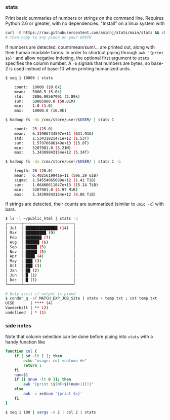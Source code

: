 ### stats

Print basic summaries of numbers or strings on the command line. 
Requires Python 2.6 or greater, with no dependencies.
"Install" on a linux system with
```bash
curl -O https://raw.githubusercontent.com/aminnj/stats/main/stats && chmod u+x stats
# then copy to any place on your $PATH
```

If numbers are detected, count/mean/sum/... are printed out, along with their human readable forms. 
In order to shortcut piping through `awk '{print $6}'` and allow negative indexing,
the optional first argument to `stats` specifies the column number. A `-b` signals that numbers
are bytes, so base-2 is used instead of base-10 when printing humanized units.
```bash
$ seq 1 10000 | stats

    count:  10000 (10.0k)
    mean:   5000.5 (5.0k)
    std:    2886.89567991 (2.89k)
    sum:    50005000.0 (50.01M)
    min:    1.0 (1.0)
    max:    10000.0 (10.0k)

$ hadoop fs -du /cms/store/user/$USER/ | stats 1

    count:  25 (25.0)
    mean:   6.31906744597e+11 (631.91G)
    std:    1.53431821471e+12 (1.53T)
    sum:    1.57976686149e+13 (15.8T)
    min:    5207981.0 (5.21M)
    max:    5.34309043154e+12 (5.34T)

$ hadoop fs -du /cms/store/user/$USER/ | stats 1 -b

    length: 26 (26.0)
    mean:   6.4025619941e+11 (596.29 GiB)
    sigma:  1.54554065089e+12 (1.41 TiB)
    sum:    1.66466611847e+13 (15.14 TiB)
    min:    5207981.0 (4.97 MiB)
    max:    5.34309043154e+12 (4.86 TiB)

```

If strings are detected, their counts are summarized (similar to `uniq -c`) with bars.
```bash
$ ls -l ~/public_html | stats -3
╭──────┬──────────────────────╮
│ Jul  │ ██████████████ (14)  │
│ Mar  │ █████████ (9)        │
│ Feb  │ ███████ (7)          │
│ Aug  │ ██████ (6)           │
│ Sep  │ █████ (5)            │
│ Nov  │ █████ (5)            │
│ Apr  │ ████ (4)             │
│ May  │ ███ (3)              │
│ Oct  │ ███ (3)              │
│ Jan  │ ██ (2)               │
│ Jun  │ █ (1)                │
│ Dec  │ █ (1)                │
╰──────┴──────────────────────╯

# Only ascii if output is piped
$ condor_q -af MATCH_EXP_JOB_Site | stats > temp.txt ; cat temp.txt
UCSD       | **** (4)
Vanderbilt | ** (2)
undefined  | * (1)
```

### side notes

Note that column selection can be done before piping into `stats` with
a handy function like
```bash
function col {
    if [ $# -lt 1 ]; then
        echo "usage: col <column #>"
        return 1
    fi
    num=$1
    if [[ $num -lt 0 ]]; then
        awk "{print \$(NF+$((num+1)))}"
    else
        awk -v x=$num '{print $x}'
    fi
}
```

```bash
$ seq 1 100 | xargs -n 2 | col 2 | stats
```

